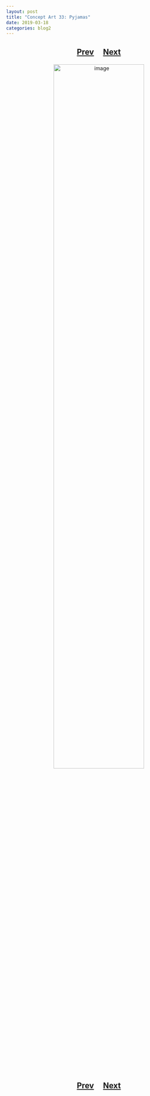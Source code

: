 ```yaml
---
layout: post
title: "Concept Art 33: Pyjamas"
date: 2019-03-18
categories: blog2
---
```


<h2>
  <p style="text-align:center;">
    <a href="/wingsofthechorus/archive/2019/03/17/conceptart32">Prev</a>
    &nbsp;&nbsp;&nbsp;
    <a href="/wingsofthechorus/archive/2019/03/19/conceptart34">Next</a>
  </p>
</h2>

<p style="text-align:center;">
  <img src="/wingsofthechorus/images/conceptart/ca33.png" width="70%" alt="image"/>
</p>

<h2>
  <p style="text-align:center;">
    <a href="/wingsofthechorus/archive/2019/03/17/conceptart32">Prev</a>
    &nbsp;&nbsp;&nbsp;
    <a href="/wingsofthechorus/archive/2019/03/19/conceptart34">Next</a>
  </p>
</h2>
